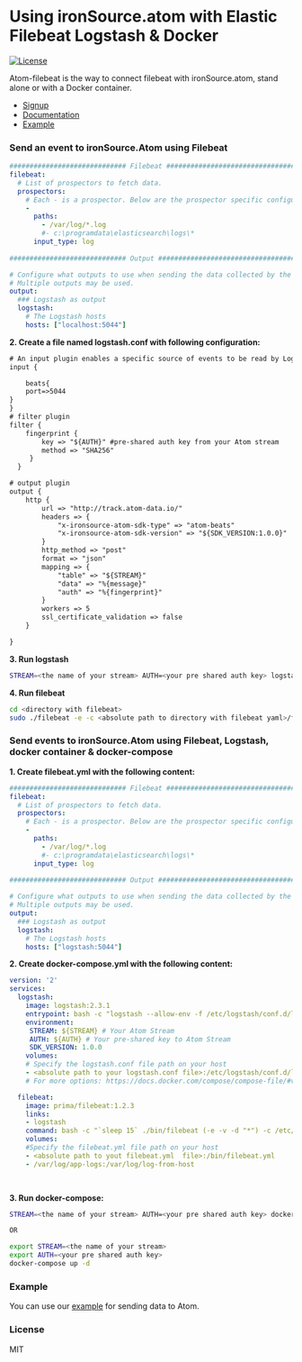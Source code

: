 # Using ironSource.atom with Elastic Filebeat Logstash & Docker
[![License][license-image]][license-url]

Atom-filebeat is the way to connect filebeat with ironSource.atom, stand alone or with a Docker container.

- [Signup](https://atom.ironsrc.com/#/signup)
- [Documentation](https://github.com/ironSource/atom-logstash)
- [Example][example-url]

### Send an event to ironSource.Atom using Filebeat

```yaml
############################# Filebeat ######################################
filebeat:
  # List of prospectors to fetch data.
  prospectors:
    # Each - is a prospector. Below are the prospector specific configurations
    -
      paths:
        - /var/log/*.log
        #- c:\programdata\elasticsearch\logs\*
      input_type: log
     
############################# Output ##########################################

# Configure what outputs to use when sending the data collected by the beat.
# Multiple outputs may be used.
output:
  ### Logstash as output
  logstash:
    # The Logstash hosts
    hosts: ["localhost:5044"]
```

__2. Create a file named logstash.conf with following configuration:__
```html
# An input plugin enables a specific source of events to be read by Logstash.
input {

    beats{
    port=>5044
}
}
# filter plugin
filter {  
    fingerprint {
        key => "${AUTH}" #pre-shared auth key from your Atom stream
        method => "SHA256" 
     }
  }

# output plugin
output {
    http {
        url => "http://track.atom-data.io/"
        headers => {
            "x-ironsource-atom-sdk-type" => "atom-beats"
            "x-ironsource-atom-sdk-version" => "${SDK_VERSION:1.0.0}"
        }
        http_method => "post"
        format => "json"
        mapping => {
            "table" => "${STREAM}"
            "data" => "%{message}"
            "auth" => "%{fingerprint}"
        }
        workers => 5
        ssl_certificate_validation => false
    }

}
```

__3. Run logstash__
```bash
STREAM=<the name of your stream> AUTH=<your pre shared auth key> logstash --allow-env -f logstash.conf
```
__4. Run filebeat__
```bash
cd <directory with filebeat>
sudo ./filebeat -e -c <absolute path to directory with filebeat yaml>/filebeat.yml
```

### Send events to ironSource.Atom using Filebeat, Logstash, docker container & docker-compose
__1. Create filebeat.yml with the following content:__
```yaml
############################# Filebeat ######################################
filebeat:
  # List of prospectors to fetch data.
  prospectors:
    # Each - is a prospector. Below are the prospector specific configurations
    -
      paths:
        - /var/log/*.log
        #- c:\programdata\elasticsearch\logs\*
      input_type: log
     
############################# Output ##########################################

# Configure what outputs to use when sending the data collected by the beat.
# Multiple outputs may be used.
output:
  ### Logstash as output
  logstash:
    # The Logstash hosts
    hosts: ["logstash:5044"]
```
__2. Create docker-compose.yml with the following content:__
```yaml
version: '2'
services:
  logstash:
    image: logstash:2.3.1
    entrypoint: bash -c "logstash --allow-env -f /etc/logstash/conf.d/logstash.conf"
    environment:
     STREAM: ${STREAM} # Your Atom Stream
     AUTH: ${AUTH} # Your pre-shared key to Atom Stream
     SDK_VERSION: 1.0.0
    volumes:
    # Specify the logstash.conf file path on your host
    - <absolute path to your logstash.conf file>:/etc/logstash/conf.d/logstash.conf
    # For more options: https://docs.docker.com/compose/compose-file/#volumes-volume-driver

  filebeat:
    image: prima/filebeat:1.2.3
    links: 
    - logstash
    command: bash -c "`sleep 15` ./bin/filebeat (-e -v -d "*") -c /etc/filebeat/filebeat.yml"
    volumes:
    #Specify the filebeat.yml file path on your host
    - <absolute path to yout filebeat.yml  file>:/bin/filebeat.yml
    - /var/log/app-logs:/var/log/log-from-host

 
```

__3. Run docker-compose:__
```bash
STREAM=<the name of your stream> AUTH=<your pre shared auth key> docker-compose up (-d for detached)

OR

export STREAM=<the name of your stream>
export AUTH=<your pre shared auth key> 
docker-compose up -d
```
### Example

You can use our [example][example-url] for sending data to Atom.

### License
MIT

[license-image]: https://img.shields.io/badge/license-MIT-blue.svg?style=flat-square
[license-url]: LICENSE
[example-url]: https://github.com/ironSource/atom-beats/tree/master/example